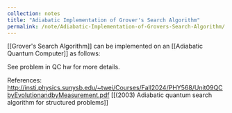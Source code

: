 ```yaml
---
collection: notes
title: "Adiabatic Implementation of Grover's Search Algorithm"
permalink: /note/Adiabatic-Implementation-of-Grovers-Search-Algorithm/
---
```

[[Grover's Search Algorithm]] can be implemented on an [[Adiabatic Quantum Computer]] as follows:

See problem in QC hw for more details.

References:
http://insti.physics.sunysb.edu/~twei/Courses/Fall2024/PHY568/Unit09QCbyEvolutionandbyMeasurement.pdf
[[(2003) Adiabatic quantum search algorithm for structured problems]]